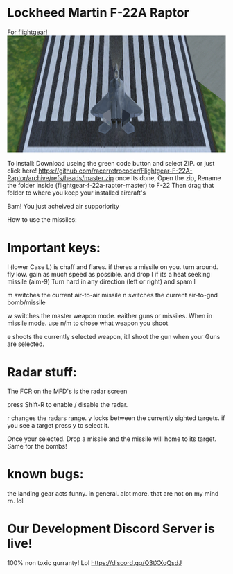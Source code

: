 # Lockheed Martin F-22A Raptor
For flightgear!
![image](/pic.png)

To install: Download useing the green code button and select ZIP. or just click here! https://github.com/racerretrocoder/Flightgear-F-22A-Raptor/archive/refs/heads/master.zip
once its done, Open the zip, Rename the folder inside (flightgear-f-22a-raptor-master) to F-22
Then drag that folder to where you keep your installed aircraft's

Bam! You just acheived air supporiority 

How to use the missiles:

# Important keys:

l (lower Case L) is chaff and flares. if theres a missile on you. turn around. fly low. gain as much speed as possible. and drop l
if its a heat seeking missile (aim-9)
Turn hard in any direction (left or right) and spam l

m switches the current air-to-air missile
n switches the current air-to-gnd bomb/missile

w switches the master weapon mode. eaither guns or missiles.
When in missile mode. use n/m to chose what weapon you shoot

e shoots the currently selected weapon, itll shoot the gun when your Guns are selected. 

# Radar stuff:

The FCR on the MFD's is the radar screen

press Shift-R to enable / disable the radar.

r changes the radars range.
y locks between the currently sighted targets. if you see a target press y to select it. 

Once your selected. Drop a missile and the missile will home to its target. Same for the bombs!

# known bugs:
the landing gear acts funny. in general. 
alot more. that are not on my mind rn. lol

# Our Development Discord Server is live!
100% non toxic gurranty! Lol
https://discord.gg/Q3tXXqQsdJ

